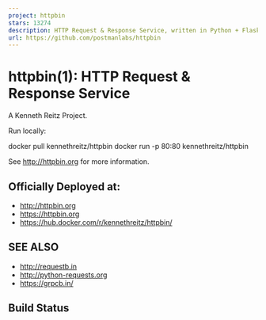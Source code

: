 ```yaml
---
project: httpbin
stars: 13274
description: HTTP Request & Response Service, written in Python + Flask.
url: https://github.com/postmanlabs/httpbin
---
```


httpbin(1): HTTP Request & Response Service
===========================================

A Kenneth Reitz Project.

Run locally:

docker pull kennethreitz/httpbin
docker run -p 80:80 kennethreitz/httpbin

See http://httpbin.org for more information.

Officially Deployed at:
-----------------------

-   http://httpbin.org
-   https://httpbin.org
-   https://hub.docker.com/r/kennethreitz/httpbin/

SEE ALSO
--------

-   http://requestb.in
-   http://python-requests.org
-   https://grpcb.in/

Build Status
------------
